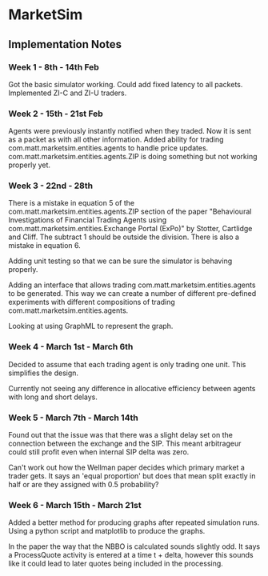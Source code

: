 # MarketSim

## Implementation Notes

### Week 1 - 8th - 14th Feb
Got the basic simulator working. Could add fixed latency to all packets. Implemented ZI-C and ZI-U traders. 
### Week 2 - 15th - 21st Feb
Agents were previously instantly notified when they traded. Now it is sent as a packet as with all other information. 
Added ability for trading com.matt.marketsim.entities.agents to handle price updates.
com.matt.marketsim.entities.agents.ZIP is doing something but not working properly yet.
### Week 3 - 22nd - 28th
There is a mistake in equation 5 of the com.matt.marketsim.entities.agents.ZIP section of the paper "Behavioural Investigations of Financial Trading 
Agents using com.matt.marketsim.entities.Exchange Portal (ExPo)" by Stotter, Cartlidge and Cliff. The subtract 1 should be outside the division.
There is also a mistake in equation 6. 

Adding unit testing so that we can be sure the simulator is behaving properly. 

Adding an interface that allows trading com.matt.marketsim.entities.agents to be generated. This way we can create a number of different pre-defined 
experiments with different compositions of trading com.matt.marketsim.entities.agents.

Looking at using GraphML to represent the graph.

### Week 4 - March 1st - March 6th
Decided to assume that each trading agent is only trading one unit. This simplifies the design. 

Currently not seeing any difference in allocative efficiency between agents with long and short delays. 

### Week 5 - March 7th - March 14th
Found out that the issue was that there was a slight delay set on the connection between the exchange and the SIP. This 
meant arbitrageur could still profit even when internal SIP delta was zero.

Can't work out how the Wellman paper decides which primary market a trader gets. It says an 'equal proportion' but does that mean split exactly in half
or are they assigned with 0.5 probability?

### Week 6 - March 15th - March 21st
Added a better method for producing graphs after repeated simulation runs. Using a python script and matplotlib to produce the graphs.

In the paper the way that the NBBO is calculated sounds slightly odd. It says a ProcessQuote activity is entered at a time
t + delta, however this sounds like it could lead to later quotes being included in the processing.